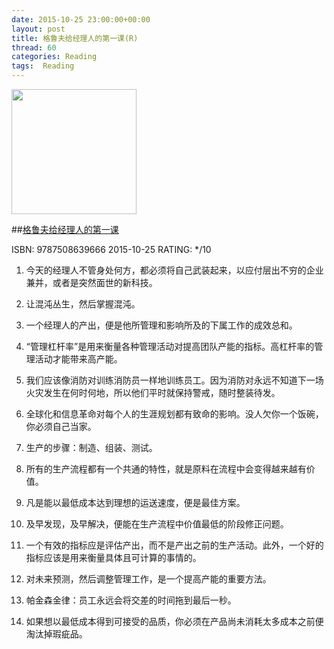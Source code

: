 ```yaml
---
date: 2015-10-25 23:00:00+00:00
layout: post
title: 格鲁夫给经理人的第一课(R)
thread: 60
categories: Reading
tags:  Reading
---
```


<img src="http://ec4.images-amazon.com/images/I/51qxhhXJHBL.jpg" width="200" />

##[格鲁夫给经理人的第一课](http://amzn.to/1GQ3eJM)

ISBN: 9787508639666 2015-10-25 RATING: */10

1. 今天的经理人不管身处何方，都必须将自己武装起来，以应付层出不穷的企业兼并，或者是突然面世的新科技。

2. 让混沌丛生，然后掌握混沌。

3. 一个经理人的产出，便是他所管理和影响所及的下属工作的成效总和。

4. “管理杠杆率”是用来衡量各种管理活动对提高团队产能的指标。高杠杆率的管理活动才能带来高产能。

5. 我们应该像消防对训练消防员一样地训练员工。因为消防对永远不知道下一场火灾发生在何时何地，所以他们平时就保持警戒，随时整装待发。

6. 全球化和信息革命对每个人的生涯规划都有致命的影响。没人欠你一个饭碗，你必须自己当家。

7. 生产的步骤：制造、组装、测试。

8. 所有的生产流程都有一个共通的特性，就是原料在流程中会变得越来越有价值。

9. 凡是能以最低成本达到理想的运送速度，便是最佳方案。

10. 及早发现，及早解决，便能在生产流程中价值最低的阶段修正问题。

11. 一个有效的指标应是评估产出，而不是产出之前的生产活动。此外，一个好的指标应该是用来衡量具体且可计算的事情的。

12. 对未来预测，然后调整管理工作，是一个提高产能的重要方法。

13. 帕金森金律：员工永远会将交差的时间拖到最后一秒。

14. 如果想以最低成本得到可接受的品质，你必须在产品尚未消耗太多成本之前便淘汰掉瑕疵品。